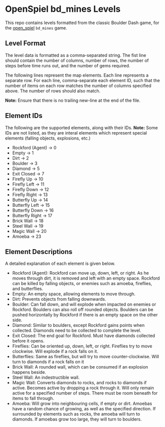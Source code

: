 # OpenSpiel bd_mines Levels
This repo contains levels formatted from the classic Boulder Dash game, for the [open_spiel](https://github.com/deepmind/open_spiel) `bd_mines` game.

## Level Format
The level data is formatted as a comma-separated string. The fist line should contain the number of columns, number of rows, the number of steps before time runs out, and the number of gems required.

The following lines represent the map elements. Each line represents a separate row. For each line, comma-separate each element ID, such that the number of items on each row matches the number of columns specified above. The number of rows should also match.

**Note:** Ensure that there is no trailing new-line at the end of the file.

## Element IDs
The following are the supported elements, along with their IDs. **Note:** Some IDs are not listed, as they are interal elements which represent special elements (falling objects, explosions, etc.)
- Rockford (Agent) -> 0
- Empty -> 1
- Dirt -> 2
- Boulder -> 3
- Diamond -> 5
- Exit Closed -> 7
- Firefly Up -> 10
- Firefly Left -> 11
- Firefly Down -> 12
- Firefly Right -> 13
- Butterfly Up -> 14
- Butterfly Left -> 15
- Butterfly Down -> 16
- Butterfly Right -> 17
- Brick Wall -> 18
- Steel Wall -> 19
- Magic Wall -> 20
- Amoeba -> 23

## Element Descriptions
A detailed explanation of each element is given below.
- Rockford (Agent): Rockford can move up, down, left, or right. As he moves through dirt, it is removed and left with an empty space. Rockford can be killed by falling objects, or enemies such as amoeba, fireflies, and butterflies.
- Empty: An empty space, allowing elements to move through.
- Dirt: Prevents objects from falling downwards.
- Boulder: Can fall down, and will explode when impacted on enemies or Rockford. Boulders can also roll off rounded objects. Boulders can be pushed horizontally by Rockford if there is an empty space on the other side.
- Diamond: Similar to boulders, except Rockford gains points when collected. Diamonds need to be collected to complete the level.
- Exit Closed: The end goal for Rockford. Must have diamonds collected before it opens.
- Fireflies: Can be oriented up, down, left, or right. Fireflies try to move clockwise. Will explode if a rock falls on it.
- Butterflies: Same as fireflies, but will try to move counter-clockwise. Will turn to diamonds if a rock falls on it
- Brick Wall: A rounded wall, which can be consumed if an explosion happens beside.
- Steel Wall: An indestructible wall.
- Magic Wall: Converts diamonds to rocks, and rocks to diamonds if active. Becomes active by dropping a rock through it. Will only remain active for a specified number of steps. There must be room beneath for items to fall through.
- Amoeba: Will grow into neighbouring cells, if empty or dirt. Amoebas have a random chance of growing, as well as the specified direction. If surrounded by elements such as rocks, the amoeba will turn to diamonds. If amoebas grow too large, they will turn to boulders.